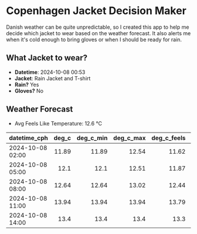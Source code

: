 
# Copenhagen Jacket Decision Maker

Danish weather can be quite unpredictable, so I created this app to help me decide which jacket to wear based on the weather forecast. 
It also alerts me when it's cold enough to bring gloves or when I should be ready for rain.

## What Jacket to wear?

- **Datetime**: 2024-10-08 00:53
- **Jacket**: Rain Jacket and T-shirt
- **Rain?** Yes
- **Gloves?** No

## Weather Forecast
- Avg Feels Like Temperature: 12.6 °C

| datetime_cph     |   deg_c |   deg_c_min |   deg_c_max |   deg_c_feels | weather   | wind   | rain   |
|:-----------------|--------:|------------:|------------:|--------------:|:----------|:-------|:-------|
| 2024-10-08 02:00 |   11.89 |       11.89 |       12.54 |         11.62 | Clouds    | Low    | None   |
| 2024-10-08 05:00 |   12.1  |       12.1  |       12.51 |         11.87 | Clouds    | Low    | None   |
| 2024-10-08 08:00 |   12.64 |       12.64 |       13.02 |         12.44 | Clouds    | Low    | None   |
| 2024-10-08 11:00 |   13.94 |       13.94 |       13.94 |         13.79 | Clouds    | High   | None   |
| 2024-10-08 14:00 |   13.4  |       13.4  |       13.4  |         13.3  | Rain      | High   | Medium |
        